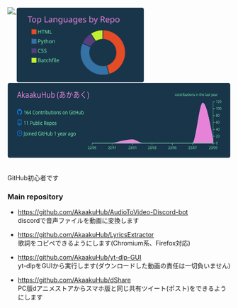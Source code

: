 <a href="https://github.com/AkaakuHub">
  <img align="top" height="170px" src="https://github-readme-stats.vercel.app/api?username=AkaakuHub&show_icons=true&theme=cobalt" />
</a>
<a href="https://github.com/AkaakuHub">
<!--   <img align="top" height="170px" src="https://github-readme-stats.vercel.app/api/top-langs/?username=AkaakuHub&layout=compact&theme=cobalt" /> -->
  <img align="top" height="170px" src="https://raw.githubusercontent.com/AkaakuHub/AkaakuHub/main/profile-summary-card-output/cobalt/1-repos-per-language.svg" />
</a>
<a href="https://github.com/AkaakuHub">
  <img align="top" height="170px" src="https://raw.githubusercontent.com/AkaakuHub/AkaakuHub/main/profile-summary-card-output/cobalt/0-profile-details.svg" />
</a>
<br>
<br>
<br>
<div>
  GitHub初心者です<br>
</div>


### Main repository

- https://github.com/AkaakuHub/AudioToVideo-Discord-bot<br>
discordで音声ファイルを動画に変換します

- https://github.com/AkaakuHub/LyricsExtractor<br>
歌詞をコピペできるようにします(Chromium系、Firefox対応)

- https://github.com/AkaakuHub/yt-dlp-GUI<br>
yt-dlpをGUIから実行します(ダウンロードした動画の責任は一切負いません)

- https://github.com/AkaakuHub/dShare<br>
PC版dアニメストアからスマホ版と同じ共有ツイート(ポスト)をできるようにします
